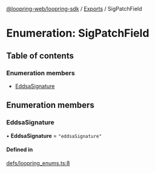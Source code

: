 [@loopring-web/loopring-sdk](../README.md) / [Exports](../modules.md) / SigPatchField

# Enumeration: SigPatchField

## Table of contents

### Enumeration members

- [EddsaSignature](SigPatchField.md#eddsasignature)

## Enumeration members

### EddsaSignature

• **EddsaSignature** = `"eddsaSignature"`

#### Defined in

[defs/loopring_enums.ts:8](https://github.com/Loopring/loopring_sdk/blob/5861d10/src/defs/loopring_enums.ts#L8)
